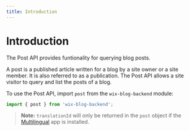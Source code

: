 ```yaml
---
title: Introduction
---
```

# Introduction 

The Post API provides funtionality for querying blog posts.
 
A post is a published article written for a blog by a site owner or a site member. It
is also referred to as a publication. The Post API allows a site visitor to 
query and list the posts of a blog. 
 
To use the Post API, import `post` from the `wix-blog-backend` module:
```javascript
import { post } from 'wix-blog-backend';
```

> **Note:** `translationId` will only be returned in the `post` object if the
[Multilingual](https://support.wix.com/en/article/wix-multilingual-an-overview) app is installed.
